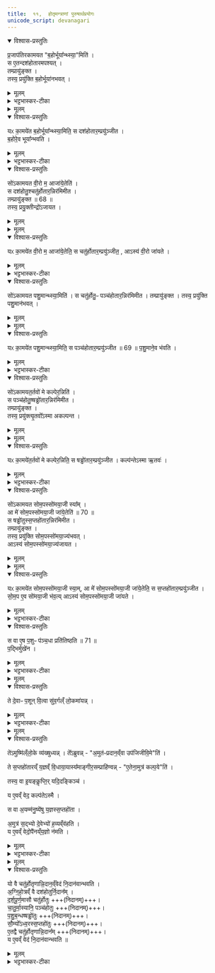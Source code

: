 ```yaml
---
title:  ११,  होतृमन्त्राणां पुरुषार्थप्रयोगः
unicode_script: devanagari
---
```


<details open><summary>विश्वास-प्रस्तुतिः</summary>

प्र॒जाप॑तिरकामयत "ब॒होर्भूया᳚न्थ्स्या॒"मिति॑ ।  
स ए॒तन्दश॑होतारमपश्यत् ।  
तम्प्रायु॑ङ्क्त ।  
तस्य॒ प्रयु॑क्ति ब॒होर्भूया॑नभवत् ।
</details>

<details><summary>मूलम्</summary>

प्र॒जाप॑तिरकामयत "ब॒होर्भूया᳚न्थ्स्या॒"मिति॑ ।  
स ए॒तन्दश॑होतारमपश्यत् ।  
तम्प्रायु॑ङ्क्त ।  
तस्य॒ प्रयु॑क्ति ब॒होर्भूया॑नभवत् ।
</details>

<details><summary>भट्टभास्कर-टीका</summary>

1 प्रजापतिरित्यादि ॥ यल्लोके बहु ततोपि बहुतरः स्यामिति । प्रायुङ्क्तेति जपहोमादिषु प्रयोगः । प्रयुक्तीति 'सुपां सुलुक्' इति तृतीयाया लुक् ।
</details>


<details><summary>मूलम्</summary>

यᳵ का॒मये॑त ब॒होर्भूया᳚न्थ्स्या॒मिति॑ ।
स दश॑होतार॒म्प्रयु॑ञ्जीत ।
ब॒होरे॒व भूया᳚न्भवति ।
</details>

<details open><summary>विश्वास-प्रस्तुतिः</summary>

यᳵ का॒मये॑त ब॒होर्भूया᳚न्थ्स्या॒मिति॒ स दश॑होतार॒म्प्रयु॑ञ्जीत ।  
ब॒होरे॒व भूया᳚न्भवति ।
</details>

<details><summary>मूलम्</summary>

यᳵ का॒मये॑त ब॒होर्भूया᳚न्थ्स्या॒मिति॒ स दश॑होतार॒म्प्रयु॑ञ्जीत ।  
ब॒होरे॒व भूया᳚न्भवति ।
</details>

<details><summary>भट्टभास्कर-टीका</summary>

य इत्यादि । गतम् ॥
</details>

<details open><summary>विश्वास-प्रस्तुतिः</summary>

सो॑ऽकामयत वी॒रो म॒ आजा॑ये॒तेति॑ ।  
स दश॑होतु॒श्चतु॑र्होतार॒न्निर॑मिमीत ।  
तम्प्रायु॑ङ्क्त ॥ 68 ॥   
तस्य॒ प्रयु॒क्तीन्द्रो॑ऽजायत ।  
</details>

<details><summary>मूलम्</summary>

सो॑ऽकामयत वी॒रो म॒ आजा॑ये॒तेति॑ ।  
स दश॑होतु॒श्चतु॑र्होतार॒न्निर॑मिमीत ।  
तम्प्रायु॑ङ्क्त ॥ 68 ॥   
तस्य॒ प्रयु॒क्तीन्द्रो॑ऽजायत ।  
</details>


<details><summary>मूलम्</summary>

यᳵ का॒मये॑त वी॒रो म॒ आजा॑ये॒तेति॑ ।
स चतु॑र्होतार॒म्प्रयु॑ञ्जीत ।
आऽस्य॑ वी॒रो जा॑यते ।
</details>

<details open><summary>विश्वास-प्रस्तुतिः</summary>

यᳵ का॒मये॑त वी॒रो म॒ आजा॑ये॒तेति॒ स चतु॑र्होतार॒म्प्रयु॑ञ्जीत॒ , आऽस्य॑ वी॒रो जा॑यते ।
</details>

<details><summary>मूलम्</summary>

यᳵ का॒मये॑त वी॒रो म॒ आजा॑ये॒तेति॒ स चतु॑र्होतार॒म्प्रयु॑ञ्जीत॒ , आऽस्य॑ वी॒रो जा॑यते ।
</details>

<details><summary>भट्टभास्कर-टीका</summary>

2 वीरः पुत्रः विक्रान्तो वा अध्ययनशौर्यादिना । स दश होतुरिति । दशहोतुरपादानाच्चतुर्होतारं निर्मितवान् ॥
</details>

<details open><summary>विश्वास-प्रस्तुतिः</summary>

सो॑ऽकामयत पशु॒मान्थ्स्या॒मिति॑ ।
स चतु॑र्होतु॒ᳶ पञ्च॑होतार॒न्निर॑मिमीत ।
तम्प्रायु॑ङ्क्त ।
तस्य॒ प्रयु॑क्ति पशु॒मान॑भवत् ।
</details>

<details><summary>मूलम्</summary>

सो॑ऽकामयत पशु॒मान्थ्स्या॒मिति॑ ।
स चतु॑र्होतु॒ᳶ पञ्च॑होतार॒न्निर॑मिमीत ।
तम्प्रायु॑ङ्क्त ।
तस्य॒ प्रयु॑क्ति पशु॒मान॑भवत् ।
</details>


<details><summary>मूलम्</summary>

यᳵ का॒मये॑त पशु॒मान्थ्स्या॒मिति॑ ।
स पञ्च॑होतार॒म्प्रयु॑ञ्जीत ॥ 69 ॥
</details>

<details open><summary>विश्वास-प्रस्तुतिः</summary>

यᳵ का॒मये॑त पशु॒मान्थ्स्या॒मिति॒ स पञ्च॑होतार॒म्प्रयु॑ञ्जीत ॥ 69 ॥
प॒शु॒माने॒व भ॑वति ।
</details>

<details><summary>मूलम्</summary>

यᳵ का॒मये॑त पशु॒मान्थ्स्या॒मिति॒ स पञ्च॑होतार॒म्प्रयु॑ञ्जीत ॥ 69 ॥
प॒शु॒माने॒व भ॑वति ।
</details>

<details><summary>भट्टभास्कर-टीका</summary>

3 पशुमान् बहुपशुः । 'ह्रस्वनुड्भ्यां मतुप्' इति मतुप उदात्तत्वम् ॥
</details>

<details open><summary>विश्वास-प्रस्तुतिः</summary>

सो॑ऽकामयत॒र्तवो॑ मे कल्पेर॒न्निति॑ ।  
स पञ्च॑होतु॒ष्षड्ढो॑तार॒न्निर॑मिमीत ।  
तम्प्रायु॑ङ्क्त ।  
तस्य॒ प्रयु॑क्त्यृ॒तवो᳚ऽस्मा अकल्पन्त ।  
</details>

<details><summary>मूलम्</summary>

सो॑ऽकामयत॒र्तवो॑ मे कल्पेर॒न्निति॑ ।  
स पञ्च॑होतु॒ष्षड्ढो॑तार॒न्निर॑मिमीत ।  
तम्प्रायु॑ङ्क्त ।  
तस्य॒ प्रयु॑क्त्यृ॒तवो᳚ऽस्मा अकल्पन्त ।  
</details>


<details><summary>मूलम्</summary>

यᳵ का॒मये॑त॒र्तवो॑ मे कल्पेर॒न्निति॑ ।
स षड्ढो॑तार॒म्प्रयु॑ञ्जीत ।
</details>

<details open><summary>विश्वास-प्रस्तुतिः</summary>

यᳵ का॒मये॑त॒र्तवो॑ मे कल्पेर॒न्निति॒ स षड्ढो॑तार॒म्प्रयु॑ञ्जीत ।
कल्प॑न्तेऽस्मा ऋ॒तवः॑ ।
</details>

<details><summary>मूलम्</summary>

यᳵ का॒मये॑त॒र्तवो॑ मे कल्पेर॒न्निति॒ स षड्ढो॑तार॒म्प्रयु॑ञ्जीत ।
कल्प॑न्तेऽस्मा ऋ॒तवः॑ ।
</details>

<details><summary>भट्टभास्कर-टीका</summary>

4 कल्पेरन्निति ॥ यथायथं संपद्यन्तामिति ॥
</details>

<details open><summary>विश्वास-प्रस्तुतिः</summary>

सो॑ऽकामयत सोम॒पस्सो॑मया॒जी स्या᳚म् ।  
आ मे॑ सोम॒पस्सो॑मया॒जी जा॑ये॒तेति॑ ॥ 70 ॥  
स षड्ढो॑तुस्स॒प्तहो॑तार॒न्निर॑मिमीत ।  
तम्प्रायु॑ङ्क्त ।    
तस्य॒ प्रयु॑क्ति सोम॒पस्सो॑मया॒ज्य॑भवत् ।  
आऽस्य॑ सोम॒पस्सो॑मया॒ज्य॑जायत ।
</details>

<details><summary>मूलम्</summary>

सो॑ऽकामयत सोम॒पस्सो॑मया॒जी स्या᳚म् ।  
आ मे॑ सोम॒पस्सो॑मया॒जी जा॑ये॒तेति॑ ॥ 70 ॥  
स षड्ढो॑तुस्स॒प्तहो॑तार॒न्निर॑मिमीत ।  
तम्प्रायु॑ङ्क्त ।    
तस्य॒ प्रयु॑क्ति सोम॒पस्सो॑मया॒ज्य॑भवत् ।  
आऽस्य॑ सोम॒पस्सो॑मया॒ज्य॑जायत ।
</details>


<details><summary>मूलम्</summary>

यᳵ का॒मये॑त सोम॒पस्सो॑मया॒जी स्या᳚म् ।
आ मे॑ सोम॒पस्सो॑मया॒जी जा॑ये॒तेति॑ ।
स स॒प्तहो॑तार॒म्प्रयु॑ञ्जीत ।
सो॒म॒प ए॒व सो॑मया॒जी भ॑वति ।
आऽस्य॑ सोम॒पस्सो॑मया॒जी जा॑यते ।
</details>

<details open><summary>विश्वास-प्रस्तुतिः</summary>

यᳵ का॒मये॑त सोम॒पस्सो॑मया॒जी स्या॒म्, आ मे॑ सोम॒पस्सो॑मया॒जी जा॑ये॒तेति॒ स स॒प्तहो॑तार॒म्प्रयु॑ञ्जीत ।  
सो॒म॒प ए॒व सो॑मया॒जी भ॑व॒त्य् आऽस्य॑ सोम॒पस्सो॑मया॒जी जा॑यते ।
</details>

<details><summary>मूलम्</summary>

यᳵ का॒मये॑त सोम॒पस्सो॑मया॒जी स्या॒म्, आ मे॑ सोम॒पस्सो॑मया॒जी जा॑ये॒तेति॒ स स॒प्तहो॑तार॒म्प्रयु॑ञ्जीत ।  
सो॒म॒प ए॒व सो॑मया॒जी भ॑व॒त्य् आऽस्य॑ सोम॒पस्सो॑मया॒जी जा॑यते ।
</details>

<details><summary>भट्टभास्कर-टीका</summary>

5 सोमपः सोमस्य पाता ऋत्विग्भूत्वा सोमस्य पाता, स ह्यदुष्टार्जन इति तद्भावः प्रार्थ्यते । यद्वा - विदुषोऽधिकारादृत्विक्त्वं प्रार्थयते सोमपश्च सोमयाजी च स्यामिति । यद्वा - सोमप इति षष्ठी । सोमपः पितुः पुत्रः सोमयाजी च स्यामिति । मम च कुले सर्वः सोमपः पुत्र ऋत्विग्वा सोमायजी च स्यादिति । सोमपानयजनसाध्याविकलयागफलाशासनाभिप्रायमुपादानमुभयोः ॥
</details>

<details open><summary>विश्वास-प्रस्तुतिः</summary>

स वा ए॒ष प॒शुᳶ प॑ञ्च॒धा प्रति॑तिष्ठति ॥ 71 ॥  
प॒द्भिर्मुखे॑न ।
</details>

<details><summary>मूलम्</summary>

स वा ए॒ष प॒शुᳶ प॑ञ्च॒धा प्रति॑तिष्ठति ॥ 71 ॥  
प॒द्भिर्मुखे॑न ।
</details>

<details><summary>भट्टभास्कर-टीका</summary>

6 स वा एष इत्यादि ॥ स एष पशुः पञ्चधा पञ्चप्रकारैः प्रतितिष्ठति ।
धारयति पद्भिश्चतुर्भिः मुखेन च पञ्चमेन चतुष्पात्स्थितिमात्मनः करोति । द्विपात् द्विपादहस्तमुखेन स्थितिं करोति ।
</details>


<details><summary>मूलम्</summary>

ते दे॒वाᳶ प॒शून् वि॒त्वा ।
सु॒व॒र्गल्ँ लो॒कमा॑यन्न् ।
</details>

<details open><summary>विश्वास-प्रस्तुतिः</summary>

ते दे॒वाᳶ प॒शून् वि॒त्वा सु॑व॒र्गल्ँ लो॒कमा॑यन्न् ।
</details>

<details><summary>मूलम्</summary>

ते दे॒वाᳶ प॒शून् वि॒त्वा सु॑व॒र्गल्ँ लो॒कमा॑यन्न् ।
</details>

<details><summary>भट्टभास्कर-टीका</summary>

तस्मात्पञ्चत्वान्वयात् पञ्चभिर्होतृभिः पशून् लब्ध्वा स्वर्गं गताः ।
</details>


<details><summary>मूलम्</summary>

ते॑ऽमुष्मि॑ल्ँलो॒के व्य॑ख्षुध्यन्न् ।
ते᳚ऽब्रुवन्न् ।
अ॒मुत॑ᳶप्रदान॒व्ँवा उप॑जिजीवि॒मेति॑ ।
ते स॒प्तहो॑तारय्ँ य॒ज्ञव्ँ वि॒धाया॒यास्य᳚म् ।
आ॒ङ्गी॒र॒सम्प्राहि॑ण्वन्न् ।
ए॒तेना॒मुत्र॑ कल्प॒येति॑ ।
तस्य॒ वा इ॒यङ्कॢप्तिः॑ ॥72 ॥  
यदि॒दङ्किञ्च॑ ।
य ए॒वव्ँ वेद॑ ।
कल्प॑तेऽस्मै ।
स वा अ॒यम्म॑नु॒ष्ये॑षु य॒ज्ञस्स॒प्तहो॑ता ।
अ॒मुत्र॑ स॒द्भ्यो दे॒वेभ्यो॑ ह॒व्यव्ँव॑हति ।
य ए॒वव्ँ वेद॑ ।
उपै॑नय्ँय॒ज्ञो न॑मति ।
</details>

<details open><summary>विश्वास-प्रस्तुतिः</summary>

ते॑ऽमुष्मि॑ल्ँलो॒के व्य॑ख्षुध्यन्न् ।
ते᳚ऽब्रुवन्न् - "अ॒मुत॑ᳶप्रदान॒व्ँवा उप॑जिजीवि॒मे"ति॑ ।  

ते स॒प्तहो॑तारय्ँ य॒ज्ञव्ँ वि॒धाया॒यास्य᳚माङ्गीर॒सम्प्राहि॑ण्वन्न् - "ए॒तेना॒मुत्र॑ कल्प॒ये"ति॑ ।

तस्य॒ वा इ॒यङ्कॢप्ति॒र्  यदि॒दङ्किञ्च॑ ।   

य ए॒वव्ँ वेद॒ कल्प॑तेऽस्मै ।   

स वा अ॒यम्म॑नु॒ष्ये॑षु य॒ज्ञस्स॒प्तहो॑ता ।


अ॒मुत्र॑ स॒द्भ्यो दे॒वेभ्यो॑ ह॒व्यव्ँव॑हति ।  
य ए॒वव्ँ वेदो॒पै॑नय्ँय॒ज्ञो न॑मति ।
</details>

<details><summary>मूलम्</summary>

ते॑ऽमुष्मि॑ल्ँलो॒के व्य॑ख्षुध्यन्न् ।
ते᳚ऽब्रुवन्न् - "अ॒मुत॑ᳶप्रदान॒व्ँवा उप॑जिजीवि॒मे"ति॑ ।  

ते स॒प्तहो॑तारय्ँ य॒ज्ञव्ँ वि॒धाया॒यास्य᳚माङ्गीर॒सम्प्राहि॑ण्वन्न् - "ए॒तेना॒मुत्र॑ कल्प॒ये"ति॑ ।

तस्य॒ वा इ॒यङ्कॢप्ति॒र्  यदि॒दङ्किञ्च॑ ।   

य ए॒वव्ँ वेद॒ कल्प॑तेऽस्मै ।   

स वा अ॒यम्म॑नु॒ष्ये॑षु य॒ज्ञस्स॒प्तहो॑ता ।


अ॒मुत्र॑ स॒द्भ्यो दे॒वेभ्यो॑ ह॒व्यव्ँव॑हति ।  
य ए॒वव्ँ वेदो॒पै॑नय्ँय॒ज्ञो न॑मति ।
</details>

<details><summary>भट्टभास्कर-टीका</summary>

तेऽमुष्मिन्नित्यादि । व्याख्यातम् ॥
</details>


<details><summary>मूलम्</summary>

यो वै चतु॑र्होतृणान्नि॒दान॒व्ँवेद॑ ।
नि॒दान॑वान्भवति ।
अ॒ग्नि॒हो॒त्रव्ँ वै दश॑होतुर्नि॒दान᳚म् ।
द॒र्श॒पू॒र्ण॒मासौ चतु॑र्होतुः ।
चा॒तु॒र्मा॒स्यानि॒ पञ्च॑होतुः ।
प॒शु॒ब॒न्धष्षड्ढो॑तुः ।
सौ॒म्यो᳚ऽध्व॒रस्स॒प्तहो॑तुः ।
ए॒तद्वै चतु॑र्होतृणान्नि॒दान᳚म् ।
य ए॒वव्ँ वेद॑ ।
नि॒दान॑वान्भवति ॥ 73 ॥
</details>

<details open><summary>विश्वास-प्रस्तुतिः</summary>

यो वै चतु॑र्होतृणान्नि॒दान॒व्ँवेद॑ नि॒दान॑वान्भवति ।  
अ॒ग्नि॒हो॒त्रव्ँ वै दश॑होतुर्नि॒दान᳚म् ।  
द॒र्श॒पू॒र्ण॒मासौ चतु॑र्होतुः +++(निदानम्)+++।  
चा॒तु॒र्मा॒स्यानि॒ पञ्च॑होतुः  +++(निदानम्)+++।  
प॒शु॒ब॒न्धष्षड्ढो॑तुः   +++(निदानम्)+++।  
सौ॒म्यो᳚ऽध्व॒रस्स॒प्तहो॑तुः  +++(निदानम्)+++।  
ए॒तद्वै चतु॑र्होतृणान्नि॒दान᳚म्  +++(निदानम्)+++।  
य ए॒वव्ँ वेद॑  नि॒दान॑वान्भवति ॥
</details>

<details><summary>मूलम्</summary>

यो वै चतु॑र्होतृणान्नि॒दान॒व्ँवेद॑ नि॒दान॑वान्भवति ।  
अ॒ग्नि॒हो॒त्रव्ँ वै दश॑होतुर्नि॒दान᳚म् ।  
द॒र्श॒पू॒र्ण॒मासौ चतु॑र्होतुः +++(निदानम्)+++।  
चा॒तु॒र्मा॒स्यानि॒ पञ्च॑होतुः  +++(निदानम्)+++।  
प॒शु॒ब॒न्धष्षड्ढो॑तुः   +++(निदानम्)+++।  
सौ॒म्यो᳚ऽध्व॒रस्स॒प्तहो॑तुः  +++(निदानम्)+++।  
ए॒तद्वै चतु॑र्होतृणान्नि॒दान᳚म्  +++(निदानम्)+++।  
य ए॒वव्ँ वेद॑  नि॒दान॑वान्भवति ॥
</details>

<details><summary>भट्टभास्कर-टीका</summary>

7 यो वा इत्यादि ॥ निदानं कारणं, नियतं दीयते प्रयुज्यते यस्मिन् तन्निदानम् । अग्निहोत्रादीनि दशहोत्रादीनां निदानानि, तत्र हि ते नियतं प्रयुज्यन्ते । एवं वेदिता निदानवान् भवति सर्वाभिमतोत्पत्तिनिमित्तवान् भवति ॥

इति तैत्तिरीयब्राह्मणे द्वितीयाष्टके द्वितीयप्रपाठके एकादशोऽनुवाकः ॥
समाप्तश्चायं प्रपाठकः ॥  

</details>

